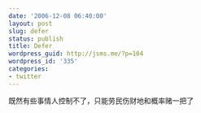 ```yaml
---
date: '2006-12-08 06:40:00'
layout: post
slug: defer
status: publish
title: Defer
wordpress_guid: http://jsms.me/?p=104
wordpress_id: '335'
categories:
- twitter
---
```


既然有些事情人控制不了，只能劳民伤财地和概率赌一把了
